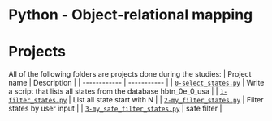 # Python - Object-relational mapping

# Projects
All of the following folders are projects done during the studies:
| Project name | Description |
| ------------ | ----------- |
| [`0-select_states.py`](0-select_states.py) | Write a script that lists all states from the database hbtn_0e_0_usa |
| [`1-filter_states.py`](1-filter_states.py) | List all state start with N |
| [`2-my_filter_states.py`](2-my_filter_states.py) | Filter states by user input |
| [`3-my_safe_filter_states.py`](3-my_safe_filter_states.py) | safe filter  |

